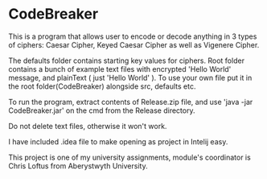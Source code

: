 # CodeBreaker
This is a program that allows user to encode or decode anything in 3 types of ciphers:
Caesar Cipher, Keyed Caesar Cipher as well as Vigenere Cipher.

The defaults folder contains starting key values for ciphers.
Root folder contains a bunch of example text files with encrypted 'Hello World' message, and plainText ( just 'Hello World' ).
To use your own file put it in the root folder(CodeBreaker) alongside src, defaults etc.

To run the program, extract contents of Release.zip file, and use 'java -jar CodeBreaker.jar' on the cmd from the Release directory. 

Do not delete text files, otherwise it won't work.

I have included .idea file to make opening as project in Intelij easy.

This project is one of my university assignments, module's coordinator is Chris Loftus from Aberystwyth University.
